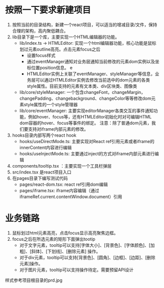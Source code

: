 # 按照一下要求新建项目
1. 按照当前的目录结构，新建一个react项目，可以适当的增减目录/文件，保持合理的架构，高内聚低耦合。
2. lib目录下是一个库，主要实现一个HTML编辑器的功能。
    - lib/index.ts -> HTMLEditor: 实现一个html编辑器功能，核心功能是鼠标划过元素outline高亮。点击元素focus之后
        - 设置focus样式
        - 通过eventManager通知对业务层通知当前修改的元素dom实例以及坐标位置position信息。 e
        - HTMLEditor实例上关联了eventManager、styleManager等信息，业务层可以通过HTMLEditor实例去修改当前选中的dom元素的各类style属性。目前支持的元素有文本类、div区块类、图像类
    - lib/core/styleManager: 一个包含changeFont，changeMargin，changePadding、changebackground、changeColor等等修改dom元素style属性的一个style管理器
    - lib/core/eventManager: 主要实现editorManager各类交互的事件通知功能，例如hover、focus等，还有HTMLEditor初始化时对可编辑HTML dom容器的hover、focus等事件的绑定。 注意：除了普通dom元素，我们要支持对iframe内部元素的修改。
3. hooks目录内部写两个react hook
    - hooks/useDirectMode.ts: 主要实现对React ref引用元素或者iframe的innerContent内容进行编辑
    - hooks/useInjectMode.ts: 主要通过inject的方式对iframe内部元素进行编辑
4. components/tooltip.tsx ：主要实现一个工具栏弹层
5. src/index.tsx 是react项目入口
6. 在pages目录下编写测试代码
    - pages/react-dom.tsx: react ref引用dom编辑
    - pages/iframe.tsx: iframe内容编辑（通过iframeRef.current.contentWindow.document）引用


# 业务链路

1. 鼠标划过html元素高亮，点击focus显示高亮聚焦边框。
2. focus之后在所选元素的矩形下面弹出tootip
    - 对于文字元素，tooltip可以支持[字体大小]、[背景色]、[字体颜色]、[加粗]、[斜体]、[下划线]、[删除元素] 操作。
    - 对于div元素，tooltip可以支持[背景色]、[圆角]、[边框]、[边距]、[删除元素]操作。
    - 对于图片元素，tooltip可以支持操作待定。需要预留API设计

样式参考项目根目录的prd.jpg
